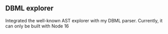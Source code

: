 ## DBML explorer

Integrated the well-known AST explorer with my DBML parser.
Currently, it can only be built with Node 16
